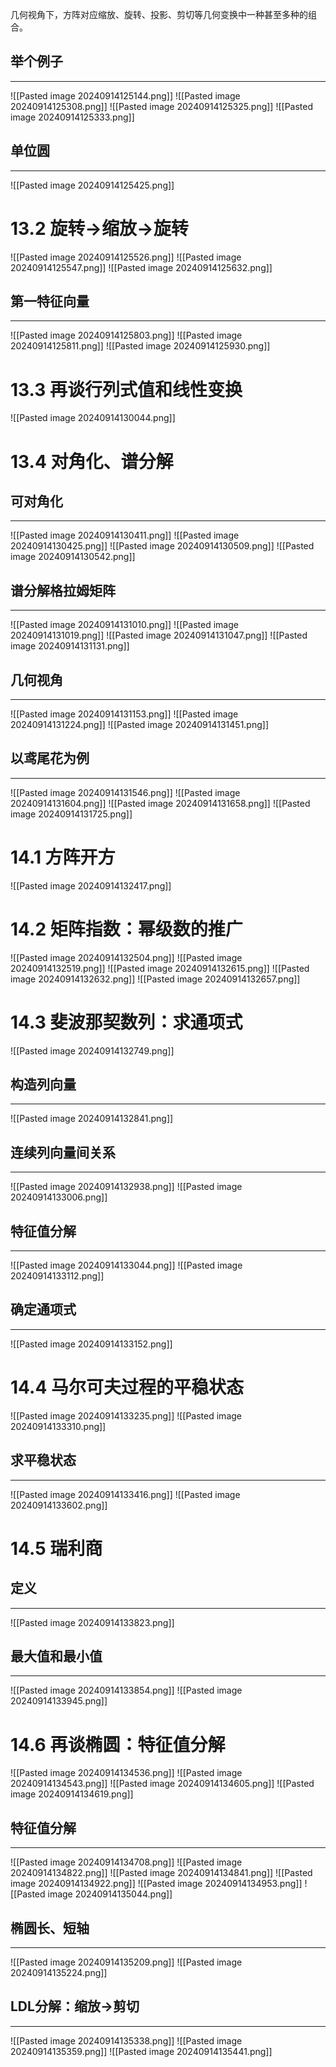 几何视角下，方阵对应缩放、旋转、投影、剪切等几何变换中一种甚至多种的组合。
## 举个例子
---
![[Pasted image 20240914125144.png]]
![[Pasted image 20240914125308.png]]
![[Pasted image 20240914125325.png]]
![[Pasted image 20240914125333.png]]

## 单位圆
---
![[Pasted image 20240914125425.png]]

# 13.2 旋转$\rightarrow$缩放$\rightarrow$旋转
![[Pasted image 20240914125526.png]]
![[Pasted image 20240914125547.png]]
![[Pasted image 20240914125632.png]]

## 第一特征向量
---
![[Pasted image 20240914125803.png]]
![[Pasted image 20240914125811.png]]
![[Pasted image 20240914125930.png]]

# 13.3 再谈行列式值和线性变换
![[Pasted image 20240914130044.png]]

# 13.4 对角化、谱分解
## 可对角化
---
![[Pasted image 20240914130411.png]]
![[Pasted image 20240914130425.png]]
![[Pasted image 20240914130509.png]]
![[Pasted image 20240914130542.png]]

## 谱分解格拉姆矩阵
---
![[Pasted image 20240914131010.png]]
![[Pasted image 20240914131019.png]]
![[Pasted image 20240914131047.png]]
![[Pasted image 20240914131131.png]]

## 几何视角
---
![[Pasted image 20240914131153.png]]
![[Pasted image 20240914131224.png]]
![[Pasted image 20240914131451.png]]

## 以鸢尾花为例
---
![[Pasted image 20240914131546.png]]
![[Pasted image 20240914131604.png]]
![[Pasted image 20240914131658.png]]
![[Pasted image 20240914131725.png]]

# 14.1 方阵开方
![[Pasted image 20240914132417.png]]

# 14.2 矩阵指数：幂级数的推广
![[Pasted image 20240914132504.png]]
![[Pasted image 20240914132519.png]]
![[Pasted image 20240914132615.png]]
![[Pasted image 20240914132632.png]]
![[Pasted image 20240914132657.png]]

# 14.3 斐波那契数列：求通项式
![[Pasted image 20240914132749.png]]

## 构造列向量
---
![[Pasted image 20240914132841.png]]

## 连续列向量间关系
---
![[Pasted image 20240914132938.png]]
![[Pasted image 20240914133006.png]]

## 特征值分解
---
![[Pasted image 20240914133044.png]]
![[Pasted image 20240914133112.png]]

## 确定通项式
---
![[Pasted image 20240914133152.png]]

# 14.4 马尔可夫过程的平稳状态
![[Pasted image 20240914133235.png]]
![[Pasted image 20240914133310.png]]

## 求平稳状态
---
![[Pasted image 20240914133416.png]]
![[Pasted image 20240914133602.png]]

# 14.5 瑞利商

## 定义
---
![[Pasted image 20240914133823.png]]

## 最大值和最小值
---
![[Pasted image 20240914133854.png]]
![[Pasted image 20240914133945.png]]

# 14.6 再谈椭圆：特征值分解
![[Pasted image 20240914134536.png]]
![[Pasted image 20240914134543.png]]
![[Pasted image 20240914134605.png]]
![[Pasted image 20240914134619.png]]

## 特征值分解
---
![[Pasted image 20240914134708.png]]
![[Pasted image 20240914134822.png]]
![[Pasted image 20240914134841.png]]
![[Pasted image 20240914134922.png]]
![[Pasted image 20240914134953.png]]
![[Pasted image 20240914135044.png]]

## 椭圆长、短轴
---
![[Pasted image 20240914135209.png]]
![[Pasted image 20240914135224.png]]

## LDL分解：缩放$\rightarrow$剪切
---
![[Pasted image 20240914135338.png]]
![[Pasted image 20240914135359.png]]
![[Pasted image 20240914135441.png]]

